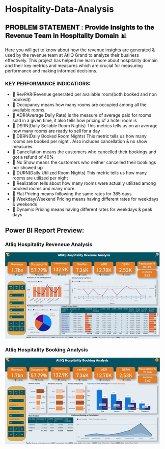 # Hospitality-Data-Analysis
## 𝐏𝐑𝐎𝐁𝐋𝐄𝐌 𝐒𝐓𝐀𝐓𝐄𝐌𝐄𝐍𝐓 : 𝐏𝐫𝐨𝐯𝐢𝐝𝐞 𝐈𝐧𝐬𝐢𝐠𝐡𝐭𝐬 𝐭𝐨 𝐭𝐡𝐞 𝐑𝐞𝐯𝐞𝐧𝐮𝐞 𝐓𝐞𝐚𝐦 𝐢𝐧 𝐇𝐨𝐬𝐩𝐢𝐭𝐚𝐥𝐢𝐭𝐲 𝐃𝐨𝐦𝐚𝐢𝐧 📊

Here you will get to know about how the revenue insights are generated & used by the revenue team at AtliQ Grand to analyze their business effectively.
This project has helped me learn more about hospitality domain and their key metrics and measures which are crucial for measuring performance and making informed decisions.

### KEY PERFORMANCE INDICATIORS:

- 📌 RevPAR(Revenue generated per available room(both booked and non booked))
- 📌 Occupancy means how many rooms are occupied among all the available rooms.
- 📌 ADR(Average Daily Rate) is the measure of average paid for rooms sold in a given time, it also tells how pricing of a hotel room is
- 📌 DSRN(Daily Sellable Room Nights) This metrics tells us on an average how many rooms are ready to sell for a day
- 📌 DBRN(Daily Booked Room Nights) This metric tells us how many rooms are booked per night . Also includes cancellation & no show measures
- 📌 Cancellation means the customers who cancelled their bookings and got a refund of 40%
- 📌 No Show means the customers who neither cancelled their bookings nor showed up
- 📌 DURN(Daily Utilized Room Nights) This metric tells us how many rooms are utilized per night
- 📌 Realization tells about how many rooms were actually utilized among booked rooms and many more.
- 📌 Flat Pricing means following the same rates for 365 days
- 📌 Weekday/Weekend Pricing means having different rates for weekdays & weekends
- 📌 Dynamic Pricing means having different rates for weekdays & peak days

## Power BI Report Preview:
### Atliq Hospitality Reveneue Analysis
![Home view](https://github.com/swarupmore/Hospitality-Data-Analysis/blob/main/images/Screenshot%202023-08-03%20231551.png)
### Atliq Hospitality Booking Analysis
![Home view](https://github.com/swarupmore/Hospitality-Data-Analysis/blob/main/images/Screenshot%202023-08-03%20231622.png)
